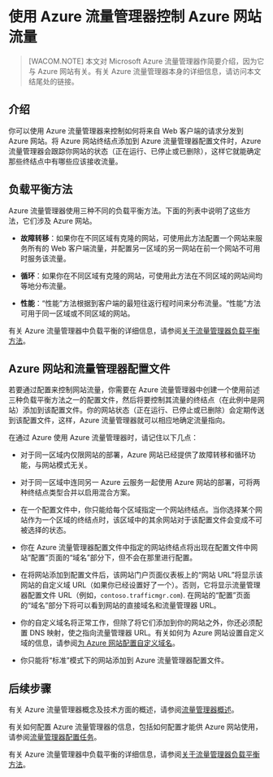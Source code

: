 <properties linkid="web-sites-traffic-manager" urlDisplayName="Controlling Windows Azure Web Sites Traffic with Azure Traffic Manager" pageTitle="Controlling Azure Web Sites Traffic with Azure Traffic Manager" metaKeywords="Azure Web Sites, Traffic Manager, request routing, round robin, failover, performance" description="This article provides summary information for  Azure Traffic Manager as it relates to Azure Web Sites." metaCanonical="" services="web-sites" documentationCenter="" title="Controlling Azure Web Sites Traffic with Azure Traffic Manager" authors="timamm"  solutions="" writer="timamm" manager="paulettm" editor="mollybos"  />

# 使用 Azure 流量管理器控制 Azure 网站流量

> [WACOM.NOTE] 本文对 Microsoft Azure 流量管理器作简要介绍，因为它与 Azure 网站有关。有关 Azure 流量管理器本身的详细信息，请访问本文结尾处的链接。

## 介绍

你可以使用 Azure 流量管理器来控制如何将来自 Web 客户端的请求分发到 Azure 网站。将 Azure 网站终结点添加到 Azure 流量管理器配置文件时，Azure 流量管理器会跟踪你网站的状态（正在运行、已停止或已删除），这样它就能确定那些终结点中有哪些应该接收流量。

## 负载平衡方法

Azure 流量管理器使用三种不同的负载平衡方法。下面的列表中说明了这些方法，它们涉及 Azure 网站。

-   **故障转移**：如果你在不同区域有克隆的网站，可使用此方法配置一个网站来服务所有的 Web 客户端流量，并配置另一区域的另一网站在前一个网站不可用时服务该流量。

-   **循环**：如果你在不同区域有克隆的网站，可使用此方法在不同区域的网站间均等地分布流量。

-   **性能**：“性能”方法根据到客户端的最短往返行程时间来分布流量。“性能”方法可用于同一区域或不同区域的网站。

有关 Azure 流量管理器中负载平衡的详细信息，请参阅[关于流量管理器负载平衡方法][关于流量管理器负载平衡方法]。

## Azure 网站和流量管理器配置文件

若要通过配置来控制网站流量，你需要在 Azure 流量管理器中创建一个使用前述三种负载平衡方法之一的配置文件，然后将要控制其流量的终结点（在此例中是网站）添加到该配置文件。你的网站状态（正在运行、已停止或已删除）会定期传送到该配置文件，这样，Azure 流量管理器就可以相应地确定流量指向。

在通过 Azure 使用 Azure 流量管理器时，请记住以下几点：

-   对于同一区域内仅限网站的部署，Azure 网站已经提供了故障转移和循环功能，与网站模式无关。

-   对于同一区域中连同另一 Azure 云服务一起使用 Azure 网站的部署，可将两种终结点类型合并以启用混合方案。

-   在一个配置文件中，你只能给每个区域指定一个网站终结点。当你选择某个网站作为一个区域的终结点时，该区域中的其余网站对于该配置文件会变成不可被选择的状态。

-   你在 Azure 流量管理器配置文件中指定的网站终结点将出现在配置文件中网站“配置”页面的“域名”部分下，但不会在那里进行配置。

-   在将网站添加到配置文件后，该网站门户页面仪表板上的“网站 URL”将显示该网站的自定义域 URL（如果你已经设置好了一个）。否则，它将显示流量管理器配置文件 URL（例如，`contoso.trafficmgr.com`). 在网站的“配置”页面的“域名”部分下将可以看到网站的直接域名和流量管理器 URL。

-   你的自定义域名将正常工作，但除了将它们添加到你的网站之外，你还必须配置 DNS 映射，使之指向流量管理器 URL。有关如何为 Azure 网站设置自定义域的信息，请参阅[为 Azure 网站配置自定义域名][为 Azure 网站配置自定义域名]。

-   你只能将“标准”模式下的网站添加到 Azure 流量管理器配置文件。

## 后续步骤

有关 Azure 流量管理器概念及技术方面的概述，请参阅[流量管理器概述][流量管理器概述]。

有关如何配置 Azure 流量管理器的信息，包括如何配置才能供 Azure 网站使用，请参阅[流量管理器配置任务][流量管理器配置任务]。

有关 Azure 流量管理器中负载平衡的详细信息，请参阅[关于流量管理器负载平衡方法][关于流量管理器负载平衡方法]。

  [关于流量管理器负载平衡方法]: http://msdn.microsoft.com/zh-cn/library/azure/dn339010.aspx
  [为 Azure 网站配置自定义域名]: http://azure.microsoft.com/zh-cn/documentation/articles/web-sites-custom-domain-name/
  [流量管理器概述]: http://msdn.microsoft.com/zh-cn/library/azure/hh744833.aspx
  [流量管理器配置任务]: http://msdn.microsoft.com/zh-cn/library/azure/hh744830.aspx
